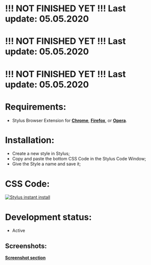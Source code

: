 # !!! NOT FINISHED YET !!! Last update: 05.05.2020
# !!! NOT FINISHED YET !!! Last update: 05.05.2020
# !!! NOT FINISHED YET !!! Last update: 05.05.2020

# Requirements:
 - Stylus Browser Extension for [**Chrome**](https://chrome.google.com/webstore/detail/stylus/clngdbkpkpeebahjckkjfobafhncgmne), [**Firefox**](https://addons.mozilla.org/en-US/firefox/addon/styl-us/), or [**Opera**](https://addons.opera.com/en/extensions/details/stylus/).

# Installation:
 - Create a new style in Stylus;
 - Copy and paste the bottom CSS Code in the Stylus Code Window;
 - Give the Style a name and save it;

# CSS Code:
[![Stylus instant install](https://img.shields.io/badge/eiszeit%20manager-%20Dark-282828.svg?style=popout&logoColor=29FDFD&labelColor=606060&logo=Stylus)](https://raw.githubusercontent.com/MadameSolette/Stylus/master/eiszeit-manager.de/dark.css)

# Development status:
 - Active

## Screenshots:
[**Screenshot section**](https://github.com/MadameSolette/Stylus/tree/master/eiszeit-manager.de/images)

